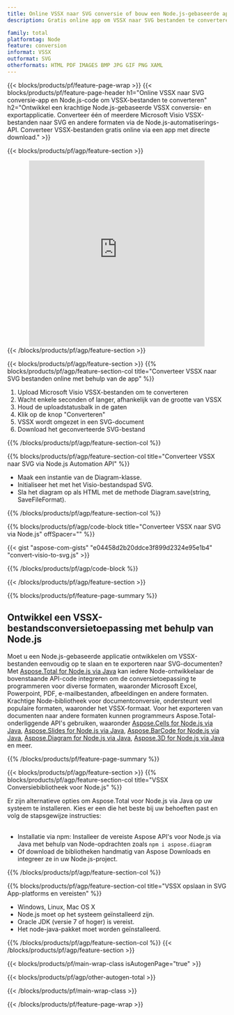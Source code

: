 ```yaml
---
title: Online VSSX naar SVG conversie of bouw een Node.js-gebaseerde applicatie om VSSX bestanden te converteren
description: Gratis online app om VSSX naar SVG bestanden te converteren. Node.js conversiebibliotheekcode voor Microsoft Visio VSSX documenten. 

family: total
platformtag: Node
feature: conversion
informat: VSSX
outformat: SVG
otherformats: HTML PDF IMAGES BMP JPG GIF PNG XAML
---
```

{{< blocks/products/pf/feature-page-wrap >}}
{{< blocks/products/pf/feature-page-header h1="Online VSSX naar SVG conversie-app en Node.js-code om VSSX-bestanden te converteren" h2="Ontwikkel een krachtige Node.js-gebaseerde VSSX conversie- en exportapplicatie. Converteer één of meerdere Microsoft Visio VSSX-bestanden naar SVG en andere formaten via de Node.js-automatiserings-API. Converteer VSSX-bestanden gratis online via een app met directe download." >}}


{{< blocks/products/pf/agp/feature-section >}}

<div class="container-fluid agp-content bg-white aboutfile box-1 vh100 section nopbtm">
<div class=container>
<div class=row>
<div class="demobox tc col-md-12 padding-0" align="center">

<iframe title="Gratis online VSSX naar SVG conversie-app" style="border: none; height: 426px;" scrolling="no" src="https://total-conversion-app-65z5r2lp.k8s.dynabic.com/?to=svg&from=vssx" id="child-iframe" width="80%"></iframe>

</div></div>
</div></div>
{{< /blocks/products/pf/agp/feature-section >}}


{{< blocks/products/pf/agp/feature-section >}}
{{% blocks/products/pf/agp/feature-section-col title="Converteer VSSX naar SVG bestanden online met behulp van de app" %}}

1. Upload Microsoft Visio VSSX-bestanden om te converteren
1. Wacht enkele seconden of langer, afhankelijk van de grootte van VSSX
1. Houd de uploadstatusbalk in de gaten
1. Klik op de knop "Converteren"
1. VSSX wordt omgezet in een SVG-document
1. Download het geconverteerde SVG-bestand

{{% /blocks/products/pf/agp/feature-section-col %}}

{{% blocks/products/pf/agp/feature-section-col title="Converteer VSSX naar SVG via Node.js Automation API" %}}

- Maak een instantie van de Diagram-klasse.
- Initialiseer het met het Visio-bestandspad SVG.
- Sla het diagram op als HTML met de methode Diagram.save(string, SaveFileFormat).

{{% /blocks/products/pf/agp/feature-section-col %}}

{{% blocks/products/pf/agp/code-block title="Converteer VSSX naar SVG via Node.js" offSpacer="" %}}

{{< gist "aspose-com-gists" "e04458d2b20ddce3f899d2324e95e1b4" "convert-visio-to-svg.js" >}}

{{% /blocks/products/pf/agp/code-block %}}

{{< /blocks/products/pf/agp/feature-section >}}

{{% blocks/products/pf/feature-page-summary %}}

<h2>Ontwikkel een VSSX-bestandsconversietoepassing met behulp van Node.js</h2>

Moet u een Node.js-gebaseerde applicatie ontwikkelen om VSSX-bestanden eenvoudig op te slaan en te exporteren naar SVG-documenten? Met [Aspose.Total for Node.js via Java](https://products.aspose.com/total/nl/nodejs-java/) kan iedere Node-ontwikkelaar de bovenstaande API-code integreren om de conversietoepassing te programmeren voor diverse formaten, waaronder Microsoft Excel, Powerpoint, PDF, e-mailbestanden, afbeeldingen en andere formaten. Krachtige Node-bibliotheek voor documentconversie, ondersteunt veel populaire formaten, waaronder het VSSX-formaat. Voor het exporteren van documenten naar andere formaten kunnen programmeurs Aspose.Total-onderliggende API's gebruiken, waaronder [Aspose.Cells for Node.js via Java](https://products.aspose.com/cells/nl/nodejs-java/), [Aspose.Slides for Node.js via Java](https://products.aspose.com/slides/nl/nodejs-java/), [Aspose.BarCode for Node.js via Java](https://products.aspose.com/barcode/nl/nodejs-java/), [Aspose.Diagram for Node.js via Java](https://products.aspose.com/diagram/nl/nodejs-java/), [Aspose.3D for Node.js via Java](https://products.aspose.com/3d/nl/nodejs-java/) en meer. 
 
 

{{% /blocks/products/pf/feature-page-summary %}}

{{< blocks/products/pf/agp/feature-section >}}
{{% blocks/products/pf/agp/feature-section-col title="VSSX Conversiebibliotheek voor Node.js" %}}

Er zijn alternatieve opties om Aspose.Total voor Node.js via Java op uw systeem te installeren. Kies er een die het beste bij uw behoeften past en volg de stapsgewijze instructies:<br /><br />

- Installatie via npm: Installeer de vereiste Aspose API's voor Node.js via Java met behulp van Node-opdrachten zoals ```npm i aspose.diagram```
- Of download de bibliotheken handmatig van Aspose Downloads en integreer ze in uw Node.js-project.

{{% /blocks/products/pf/agp/feature-section-col %}}

{{% blocks/products/pf/agp/feature-section-col title="VSSX opslaan in SVG App-platforms en vereisten" %}}

- Windows, Linux, Mac OS X
- Node.js moet op het systeem geïnstalleerd zijn.
- Oracle JDK (versie 7 of hoger) is vereist.
- Het node-java-pakket moet worden geïnstalleerd.

{{% /blocks/products/pf/agp/feature-section-col %}}
{{< /blocks/products/pf/agp/feature-section >}}

{{< blocks/products/pf/main-wrap-class isAutogenPage="true" >}}

{{< blocks/products/pf/agp/other-autogen-total >}}

{{< /blocks/products/pf/main-wrap-class >}}

{{< /blocks/products/pf/feature-page-wrap >}}